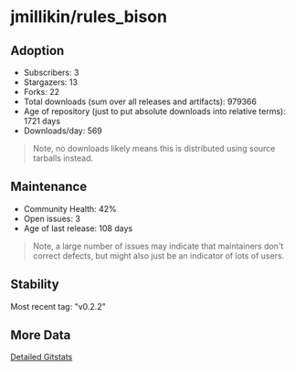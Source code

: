 # jmillikin/rules_bison

## Adoption

- Subscribers: 3
- Stargazers: 13
- Forks: 22
- Total downloads (sum over all releases and artifacts): 979366
- Age of repository (just to put absolute downloads into relative terms): 1721 days
- Downloads/day: 569

> Note, no downloads likely means this is distributed using source tarballs instead.

## Maintenance

- Community Health: 42%
- Open issues: 3
- Age of last release: 108 days

> Note, a large number of issues may indicate that maintainers don't correct defects, but might also
> just be an indicator of lots of users.

## Stability

Most recent tag: "v0.2.2"

## More Data

[Detailed Gitstats](/bazel-catalog/gitstats/jmillikin/rules_bison)

